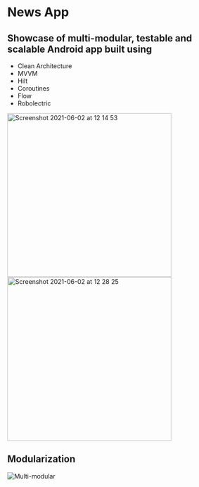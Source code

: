 # News App

## Showcase of multi-modular, testable and scalable Android app built using 
- Clean Architecture
- MVVM
- Hilt
- Coroutines
- Flow
- Robolectric

<img width="373" alt="Screenshot 2021-06-02 at 12 14 53" src="https://github.com/fethij/Airports-App/assets/32542424/26dbaec1-2a22-4094-8140-46fabd93767b"><img width="373" alt="Screenshot 2021-06-02 at 12 28 25" src="https://github.com/fethij/Airports-App/assets/32542424/975b2bb6-d2bf-4a19-9b88-b9d34c8b3ad3">

## Modularization
<img alt="Multi-modular" src="https://github.com/fethij/News/assets/32542424/2b1afd19-2aef-4d35-8f92-3610405a0054">
